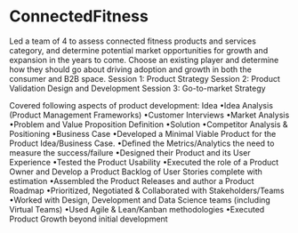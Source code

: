 # ConnectedFitness
Led a team of 4 to assess connected fitness products and services category, and determine potential market opportunities for growth and expansion in the years to come. Choose an existing player and determine how they should go about driving adoption and growth in both the consumer and B2B space.
Session 1: Product Strategy
Session 2: Product Validation Design and Development
Session 3: Go-to-market Strategy

Covered following aspects of product development:
Idea
•Idea Analysis (Product Management Frameworks)
•Customer Interviews
•Market Analysis
•Problem and Value Proposition Definition
•Solution
•Competitor Analysis & Positioning
•Business Case
•Developed a Minimal Viable Product for the Product Idea/Business Case.
•Defined the Metrics/Analytics the need to measure the success/failure
•Designed their Product and its User Experience
•Tested the Product Usability
•Executed the role of a Product Owner and Develop a Product Backlog of User Stories complete with estimation
•Assembled the Product Releases and author a Product Roadmap
•Prioritized, Negotiated & Collaborated with Stakeholders/Teams
•Worked with Design, Development and Data Science teams (including Virtual Teams)
•Used Agile & Lean/Kanban methodologies
•Executed Product Growth beyond initial development
